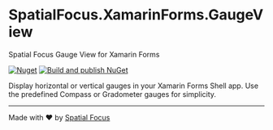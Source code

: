 # SpatialFocus.XamarinForms.GaugeView

Spatial Focus Gauge View for Xamarin Forms

[![Nuget](https://img.shields.io/nuget/v/SpatialFocus.XamarinForms.GaugeView)](https://www.nuget.org/packages/SpatialFocus.XamarinForms.GaugeView/) [![Build and publish NuGet](https://github.com/SpatialFocus/XamarinForms.GaugeView/workflows/Build%20and%20publish%20NuGet/badge.svg)](https://github.com/SpatialFocus/XamarinForms.GaugeView/actions)

Display horizontal or vertical gauges in your Xamarin Forms Shell app. Use the predefined Compass or Gradometer gauges for simplicity.

----

Made with :heart: by [Spatial Focus](https://spatial-focus.net/)